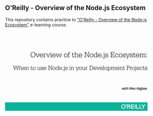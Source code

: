 ## O'Reilly - Overview of the Node.js Ecosystem

This repository contains practice to ["O'Reilly - Overview of the Node.js Ecosystem"](http://shop.oreilly.com/product/0636920050704.do "O'Reilly - Overview of the Node.js Ecosystem")  e-learning course.
![alt text](/cover.png?raw=true "O'Reilly - Overview of the Node.js Ecosystem")
